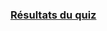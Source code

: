 ### [Résultats du quiz](https://wild-quiz-client.herokuapp.com/manager/students/d0c494e54361b93cdb565745d)
